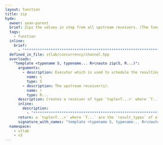 ```yaml
---
layout: function
title: zip
hyde:
  owner: sean-parent
  brief: Zips the values in step from all upstream receivers. (The functionality has changed after release 1.2.0!)
  tags:
    - function
  inline:
    brief:
      - "***********************************************************************************************"
  defined_in_file: stlab/concurrency/channel.hpp
  overloads:
    "template <typename S, typename... R>\nauto zip(S, R...)":
      arguments:
        - description: Executor which is used to schedule the resulting task
          name: s
          type: S
        - description: The upstream receiver(s).
          name: r
          type: R...
      description: Creates a receiver of type `tuple<T...>` where `T...` are the `result_type`s of the passed `upstream_receiver`. Whenever a complete set of values from each upstream receiver has arrived, it passes the tuple with the values downstream.
      inline:
        description:
          - "***********************************************************************************************"
      return: a `tuple<T...>` where `T...` are the `result_types` of all `upstream_receiver`.
      signature_with_names: "template <typename S, typename... R>\nauto zip(S s, R... r)"
  namespace:
    - stlab
    - v3
---
```

